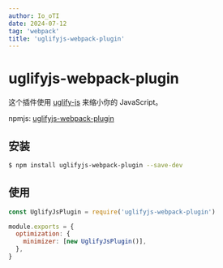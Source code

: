 ```yaml
---
author: Io_oTI
date: 2024-07-12
tag: 'webpack'
title: 'uglifyjs-webpack-plugin'
---
```


# uglifyjs-webpack-plugin

这个插件使用 [uglify-js](https://github.com/mishoo/UglifyJS2) 来缩小你的 JavaScript。

npmjs: [uglifyjs-webpack-plugin](https://www.npmjs.com/package/uglifyjs-webpack-plugin)

## 安装

```bash
$ npm install uglifyjs-webpack-plugin --save-dev
```

## 使用

```javascript
const UglifyJsPlugin = require('uglifyjs-webpack-plugin')

module.exports = {
  optimization: {
    minimizer: [new UglifyJsPlugin()],
  },
}
```
